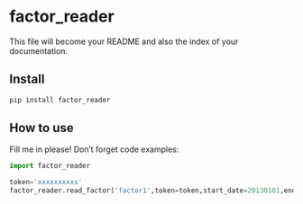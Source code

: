 factor_reader
================

<!-- WARNING: THIS FILE WAS AUTOGENERATED! DO NOT EDIT! -->

This file will become your README and also the index of your
documentation.

## Install

``` sh
pip install factor_reader
```

## How to use

Fill me in please! Don’t forget code examples:

``` python
import factor_reader

token='xxxxxxxxxx'
factor_reader.read_factor('factor1',token=token,start_date=20130101,end_date=20221231)
```
